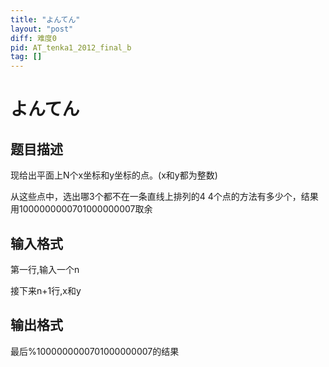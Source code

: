 ```yaml
---
title: "よんてん"
layout: "post"
diff: 难度0
pid: AT_tenka1_2012_final_b
tag: []
---
```


# よんてん

## 题目描述

现给出平面上N个x坐标和y坐标的点。(x和y都为整数)

从这些点中，选出哪3个都不在一条直线上排列的4 4个点的方法有多少个，结果用1000000000701000000007取余

## 输入格式

第一行,输入一个n

接下来n+1行,x和y

## 输出格式

最后%1000000000701000000007的结果

